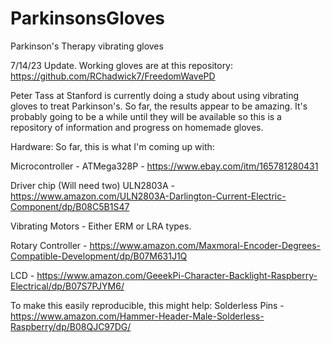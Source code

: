 # ParkinsonsGloves
Parkinson's Therapy vibrating gloves

7/14/23 Update. Working gloves are at this repository: https://github.com/RChadwick7/FreedomWavePD

Peter Tass at Stanford is currently doing a study about using vibrating gloves to treat Parkinson's. So far, the results appear to be amazing. It's probably going to be a while until they will be available so this is a repository of information and progress on homemade gloves.

Hardware:
So far, this is what I'm coming up with:

Microcontroller - ATMega328P - https://www.ebay.com/itm/165781280431

Driver chip (Will need two) ULN2803A - https://www.amazon.com/ULN2803A-Darlington-Current-Electric-Component/dp/B08C5B1S47

Vibrating Motors - Either ERM or LRA types. 

Rotary Controller - https://www.amazon.com/Maxmoral-Encoder-Degrees-Compatible-Development/dp/B07M631J1Q

LCD - https://www.amazon.com/GeeekPi-Character-Backlight-Raspberry-Electrical/dp/B07S7PJYM6/

To make this easily reproducible, this might help: 
Solderless Pins - https://www.amazon.com/Hammer-Header-Male-Solderless-Raspberry/dp/B08QJC97DG/
